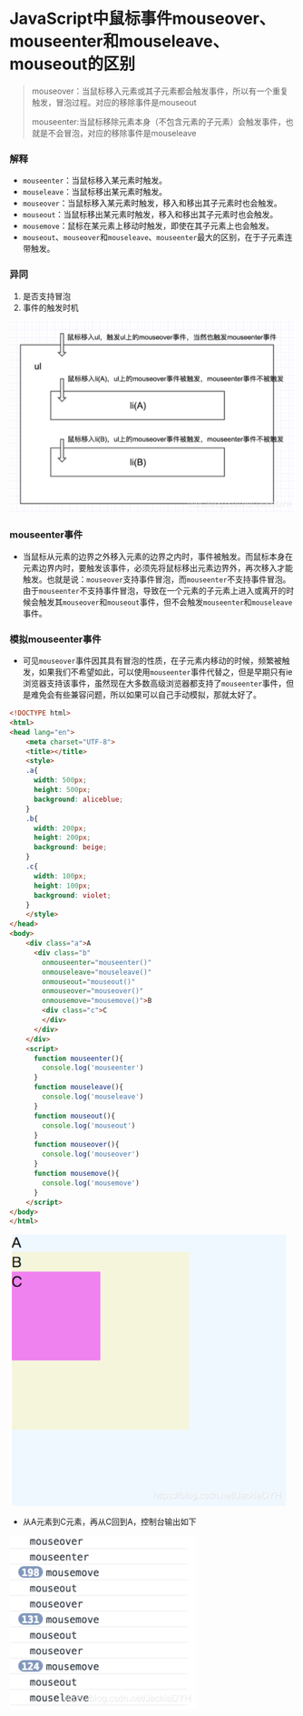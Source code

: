 # JavaScript中鼠标事件mouseover、mouseenter和mouseleave、mouseout的区别

> mouseover：当鼠标移入元素或其子元素都会触发事件，所以有一个重复触发，冒泡过程。对应的移除事件是mouseout
>
> mouseenter:当鼠标移除元素本身（不包含元素的子元素）会触发事件，也就是不会冒泡，对应的移除事件是mouseleave

### 解释

- `mouseenter`：当鼠标移入某元素时触发。
- `mouseleave`：当鼠标移出某元素时触发。
- `mouseover`：当鼠标移入某元素时触发，移入和移出其子元素时也会触发。
- `mouseout`：当鼠标移出某元素时触发，移入和移出其子元素时也会触发。
- `mousemove`：鼠标在某元素上移动时触发，即使在其子元素上也会触发。
- `mouseout`、`mouseover`和`mouseleave`、`mouseenter`最大的区别，在于子元素连带触发。

### 异同

1. 是否支持冒泡
2. 事件的触发时机

![](images/10.png)

### mouseenter事件

- 当鼠标从元素的边界之外移入元素的边界之内时，事件被触发。而鼠标本身在元素边界内时，要触发该事件，必须先将鼠标移出元素边界外，再次移入才能触发。也就是说：`mouseover`支持事件冒泡，而`mouseenter`不支持事件冒泡。由于`mouseenter`不支持事件冒泡，导致在一个元素的子元素上进入或离开的时候会触发其`mouseover`和`mouseout`事件，但不会触发`mouseenter`和`mouseleave`事件。

### 模拟mouseenter事件

- 可见`mouseover`事件因其具有冒泡的性质，在子元素内移动的时候，频繁被触发，如果我们不希望如此，可以使用`mouseenter`事件代替之，但是早期只有ie浏览器支持该事件，虽然现在大多数高级浏览器都支持了`mouseenter`事件，但是难免会有些兼容问题，所以如果可以自己手动模拟，那就太好了。

```html
<!DOCTYPE html>
<html>
<head lang="en">
    <meta charset="UTF-8">
    <title></title>
    <style>
    .a{
      width: 500px;
      height: 500px;
      background: aliceblue;
    }
    .b{
      width: 200px;
      height: 200px;
      background: beige;
    }
    .c{
      width: 100px;
      height: 100px;
      background: violet;
    }
    </style>
</head>
<body>
    <div class="a">A
      <div class="b"
        onmouseenter="mouseenter()"
        onmouseleave="mouseleave()"
        onmouseout="mouseout()"
        onmouseover="mouseover()"
        onmousemove="mousemove()">B
        <div class="c">C
        </div>
      </div>
    </div>
    <script>
      function mouseenter(){
        console.log('mouseenter')
      }
      function mouseleave(){
        console.log('mouseleave')
      }
      function mouseout(){
        console.log('mouseout')
      }
      function mouseover(){
        console.log('mouseover')
      }
      function mousemove(){
        console.log('mousemove')
      }
    </script>
</body>
</html>
```

![](images/11.png)

- 从A元素到C元素，再从C回到A，控制台输出如下

![](images/12.png)